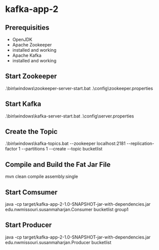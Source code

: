# kafka-app-2
## Prerequisities
- OpenJDK
- Apache Zookeeper
- installed and working
- Apache Kafka
- installed and working
## Start Zookeeper
.\bin\windows\zookeeper-server-start.bat .\config\zookeeper.properties

## Start Kafka
.\bin\windows\kafka-server-start.bat .\config\server.properties

## Create the Topic
.\bin\windows\kafka-topics.bat --zookeeper localhost:2181 --replication-factor 1 --partitions 1 --create --topic bucketlist

## Compile and Build the Fat Jar File
mvn clean compile assembly:single

## Start Comsumer
java -cp target/kafka-app-2-1.0-SNAPSHOT-jar-with-dependencies.jar edu.nwmissouri.susanmaharjan.Consumer bucketlist group1

## Start Producer
java -cp target/kafka-app-2-1.0-SNAPSHOT-jar-with-dependencies.jar edu.nwmissouri.susanmaharjan.Producer bucketlist